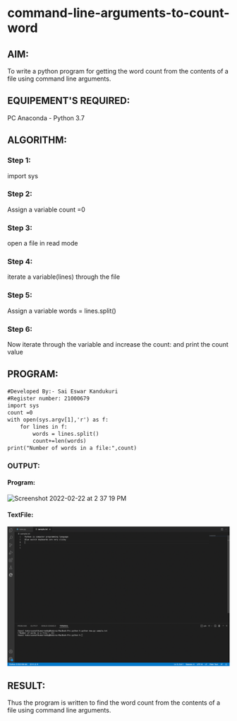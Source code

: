 # command-line-arguments-to-count-word
## AIM:
To write a python program for getting the word count from the contents of a file using command line arguments.
## EQUIPEMENT'S REQUIRED: 
PC
Anaconda - Python 3.7
## ALGORITHM: 
### Step 1:

import sys

### Step 2:

Assign a variable count =0

### Step 3:

open a file in read mode

### Step 4:

iterate a variable(lines) through the file

### Step 5:

Assign a variable words = lines.split()

### Step 6:

Now iterate through the variable and increase the count: and print the count value
## PROGRAM:
```
#Developed By:- Sai Eswar Kandukuri
#Register number: 21000679
import sys
count =0
with open(sys.argv[1],'r') as f:
    for lines in f:
        words = lines.split()
        count+=len(words)
print("Number of words in a file:",count)
```
### OUTPUT:
#### Program:
<img width="768" alt="Screenshot 2022-02-22 at 2 37 19 PM" src="https://user-images.githubusercontent.com/93427011/155099183-ba9e1ee1-3c8f-4066-a842-28babac21640.png">

#### TextFile:

![Output](./toutput.png)

## RESULT:
Thus the program is written to find the word count from the contents of a file using command line arguments.
